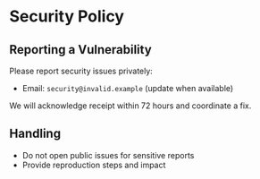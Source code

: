 # Security Policy

## Reporting a Vulnerability

Please report security issues privately:

- Email: `security@invalid.example` (update when available)

We will acknowledge receipt within 72 hours and coordinate a fix.

## Handling

- Do not open public issues for sensitive reports
- Provide reproduction steps and impact
